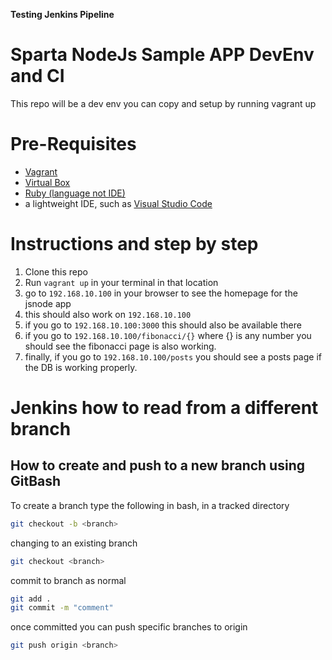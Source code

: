 __Testing Jenkins Pipeline__

# Sparta NodeJs Sample APP DevEnv and CI
This repo will be a dev env you can copy and setup by running vagrant up

# Pre-Requisites 
- [Vagrant](https://www.vagrantup.com/downloads.html) 
- [Virtual Box](https://www.virtualbox.org/wiki/Downloads)
- [Ruby (language not IDE)](https://www.jetbrains.com/ruby/promo/?gclid=CjwKCAiA8Jf-BRB-EiwAWDtEGrHnzaQQ8c12NPrRbN8zrPI-TaFz5HEtSIrcOni-ZEbqJad6B0Bn-RoCajYQAvD_BwE)
- a lightweight IDE, such as [Visual Studio Code](https://code.visualstudio.com/download)

# Instructions and step by step
1. Clone this repo
2. Run `vagrant up` in your terminal in that location
3. go to `192.168.10.100` in your browser to see the homepage for the jsnode app
4. this should also work on `192.168.10.100`
5. if you go to `192.168.10.100:3000` this should also be available there
6. if you go to `192.168.10.100/fibonacci/{}` where {} is any number you should see the fibonacci page is also working. 
8. finally, if you go to `192.168.10.100/posts` you should see a posts page if the DB is working properly. 

# Jenkins how to read from a different branch 

## How to create and push to a new branch using GitBash
To create a branch type the following in bash, in a tracked directory 
```bash
git checkout -b <branch>
```

changing to an existing branch
```bash
git checkout <branch>
```

commit to branch as normal 
```bash
git add . 
git commit -m "comment"
```

once committed you can push specific branches to origin 
```bash
git push origin <branch>
```